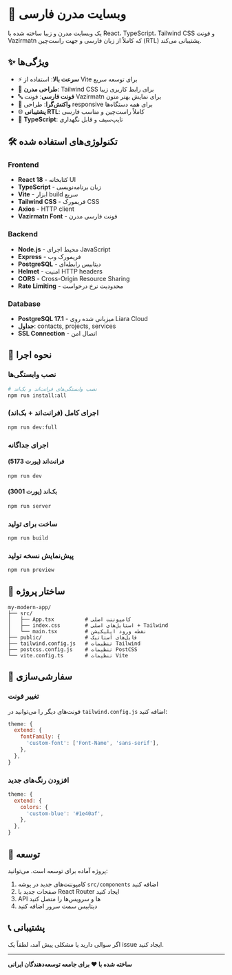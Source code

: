 # 🚀 وبسایت مدرن فارسی

یک وبسایت مدرن و زیبا ساخته شده با React، TypeScript، Tailwind CSS و فونت Vazirmatn که کاملاً از زبان فارسی و جهت راست‌چین (RTL) پشتیبانی می‌کند.

## ✨ ویژگی‌ها

- ⚡ **سرعت بالا**: استفاده از Vite برای توسعه سریع
- 🎨 **طراحی مدرن**: Tailwind CSS برای رابط کاربری زیبا
- 🔤 **فونت فارسی**: فونت Vazirmatn برای نمایش بهتر متون
- 📱 **واکنش‌گرا**: طراحی responsive برای همه دستگاه‌ها
- 🌐 **پشتیبانی RTL**: کاملاً راست‌چین و مناسب فارسی
- 🔧 **TypeScript**: تایپ‌سیف و قابل نگهداری

## 🛠️ تکنولوژی‌های استفاده شده

### Frontend
- **React 18** - کتابخانه UI
- **TypeScript** - زبان برنامه‌نویسی
- **Vite** - ابزار build سریع
- **Tailwind CSS** - فریمورک CSS
- **Axios** - HTTP client
- **Vazirmatn Font** - فونت فارسی مدرن

### Backend
- **Node.js** - محیط اجرای JavaScript
- **Express** - فریمورک وب
- **PostgreSQL** - دیتابیس رابطه‌ای
- **Helmet** - امنیت HTTP headers
- **CORS** - Cross-Origin Resource Sharing
- **Rate Limiting** - محدودیت نرخ درخواست

### Database
- **PostgreSQL 17.1** - میزبانی شده روی Liara Cloud
- **جداول**: contacts, projects, services
- **SSL Connection** - اتصال امن

## 🚀 نحوه اجرا

### نصب وابستگی‌ها
```bash
# نصب وابستگی‌های فرانت‌اند و بک‌اند
npm run install:all
```

### اجرای کامل (فرانت‌اند + بک‌اند)
```bash
npm run dev:full
```

### اجرای جداگانه

#### فرانت‌اند (پورت 5173)
```bash
npm run dev
```

#### بک‌اند (پورت 3001)
```bash
npm run server
```

### ساخت برای تولید
```bash
npm run build
```

### پیش‌نمایش نسخه تولید
```bash
npm run preview
```

## 📁 ساختار پروژه

```
my-modern-app/
├── src/
│   ├── App.tsx          # کامپوننت اصلی
│   ├── index.css        # استایل‌های اصلی + Tailwind
│   └── main.tsx         # نقطه ورود اپلیکیشن
├── public/              # فایل‌های استاتیک
├── tailwind.config.js   # تنظیمات Tailwind
├── postcss.config.js    # تنظیمات PostCSS
└── vite.config.ts       # تنظیمات Vite
```

## 🎨 سفارشی‌سازی

### تغییر فونت
فونت‌های دیگر را می‌توانید در `tailwind.config.js` اضافه کنید:

```javascript
theme: {
  extend: {
    fontFamily: {
      'custom-font': ['Font-Name', 'sans-serif'],
    },
  },
}
```

### افزودن رنگ‌های جدید
```javascript
theme: {
  extend: {
    colors: {
      'custom-blue': '#1e40af',
    },
  },
}
```

## 📝 توسعه

پروژه آماده برای توسعه است. می‌توانید:

1. کامپوننت‌های جدید در پوشه `src/components` اضافه کنید
2. صفحات جدید با React Router ایجاد کنید
3. API ها و سرویس‌ها را متصل کنید
4. دیتابیس سمت سرور اضافه کنید

## 📞 پشتیبانی

اگر سوالی دارید یا مشکلی پیش آمد، لطفاً یک issue ایجاد کنید.

---

**ساخته شده با ❤️ برای جامعه توسعه‌دهندگان ایرانی**
